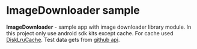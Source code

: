 # ImageDownloader sample

<b>ImageDownloader</b> - sample app with image downloader library module. In this project only use android sdk kits except cache. For cache used [DiskLruCache](https://github.com/JakeWharton/DiskLruCache). Test data gets from [github api]( https://developer.github.com/v3/).
